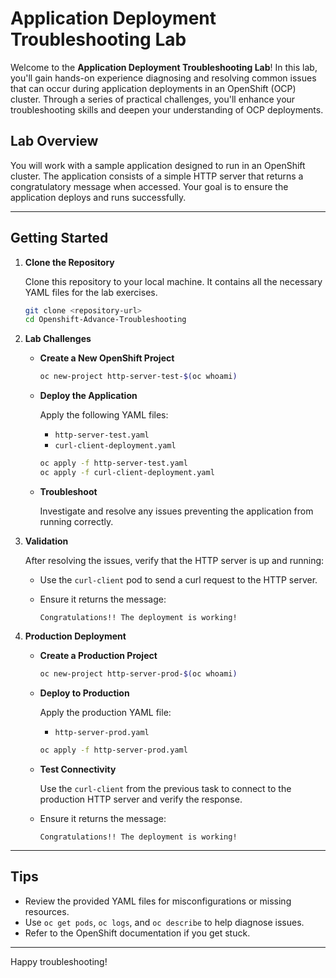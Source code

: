 # Application Deployment Troubleshooting Lab

Welcome to the **Application Deployment Troubleshooting Lab**! In this lab, you'll gain hands-on experience diagnosing and resolving common issues that can occur during application deployments in an OpenShift (OCP) cluster. Through a series of practical challenges, you'll enhance your troubleshooting skills and deepen your understanding of OCP deployments.

## Lab Overview

You will work with a sample application designed to run in an OpenShift cluster. The application consists of a simple HTTP server that returns a congratulatory message when accessed. Your goal is to ensure the application deploys and runs successfully.

---

## Getting Started

1. **Clone the Repository**

   Clone this repository to your local machine. It contains all the necessary YAML files for the lab exercises.

   ```sh
   git clone <repository-url>
   cd Openshift-Advance-Troubleshooting
   ```

2. **Lab Challenges**

   - **Create a New OpenShift Project**
     
     ```sh
     oc new-project http-server-test-$(oc whoami)
     ```
   - **Deploy the Application**
     
     Apply the following YAML files:
     - `http-server-test.yaml`
     - `curl-client-deployment.yaml`

     ```sh
     oc apply -f http-server-test.yaml
     oc apply -f curl-client-deployment.yaml
     ```
   - **Troubleshoot**
     
     Investigate and resolve any issues preventing the application from running correctly.

3. **Validation**

   After resolving the issues, verify that the HTTP server is up and running:
   - Use the `curl-client` pod to send a curl request to the HTTP server.
   - Ensure it returns the message:
     
     ```text
     Congratulations!! The deployment is working!
     ```

4. **Production Deployment**

   - **Create a Production Project**
     
     ```sh
     oc new-project http-server-prod-$(oc whoami)
     ```
   - **Deploy to Production**
     
     Apply the production YAML file:
     - `http-server-prod.yaml`

     ```sh
     oc apply -f http-server-prod.yaml
     ```
   - **Test Connectivity**
     
     Use the `curl-client` from the previous task to connect to the production HTTP server and verify the response.

     
   - Ensure it returns the message:
     
     ```text
     Congratulations!! The deployment is working!
     ```

---

## Tips
- Review the provided YAML files for misconfigurations or missing resources.
- Use `oc get pods`, `oc logs`, and `oc describe` to help diagnose issues.
- Refer to the OpenShift documentation if you get stuck.

---

Happy troubleshooting!

